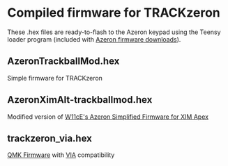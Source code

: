# Compiled firmware for TRACKzeron
These .hex files are ready-to-flash to the Azeron keypad using the Teensy loader program (included with [Azeron firmware downloads](https://www.azeron.eu/downloads/)).

## AzeronTrackballMod.hex
Simple firmware for TRACKzeron

## AzeronXimAlt-trackballmod.hex
Modified version of [W11cE's Azeron Simplified Firmware for XIM Apex](https://github.com/W11cE/Azeron-Simplified-Firmware-for-XIM-Apex)

## trackzeron_via.hex
[QMK Firmware](https://qmk.fm/) with [VIA](https://caniusevia.com/) compatibility 

